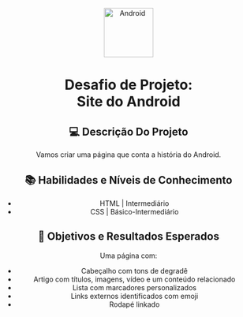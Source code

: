 <!--START_SECTION:header-->
<div align="center">
  <p align="center">
    <img 
      alt="Android" 
      src="https://img.icons8.com/?size=100&id=P2AnGyiJxMpp&format=png&color=000000" 
      width="100px" 
    />
    <h1>Desafio de Projeto: <br/>Site do Android
<br/>

## 💻 Descrição Do Projeto

Vamos criar uma página que conta a história do Android.

## 📚 Habilidades e Níveis de Conhecimento

  - HTML | Intermediário
  - CSS | Básico-Intermediário

## 🎯 Objetivos e Resultados Esperados

Uma página com:

- Cabeçalho com tons de degradê
- Artigo com títulos, imagens, vídeo e um conteúdo relacionado
- Lista com marcadores personalizados
- Links externos identificados com emoji
- Rodapé linkado
